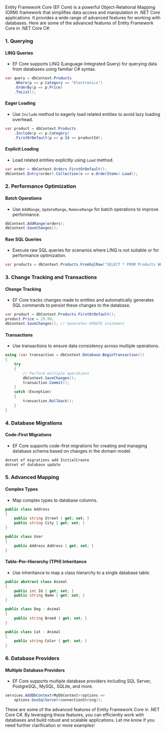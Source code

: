 Entity Framework Core (EF Core) is a powerful Object-Relational Mapping (ORM) framework that simplifies data access and manipulation in .NET Core applications. It provides a wide range of advanced features for working with databases. Here are some of the advanced features of Entity Framework Core in .NET Core C#:

### 1. Querying

#### LINQ Queries

- EF Core supports LINQ (Language-Integrated Query) for querying data from databases using familiar C# syntax.

```csharp
var query = dbContext.Products
    .Where(p => p.Category == "Electronics")
    .OrderBy(p => p.Price)
    .ToList();
```

#### Eager Loading

- Use `Include` method to eagerly load related entities to avoid lazy loading overhead.

```csharp
var product = dbContext.Products
    .Include(p => p.Category)
    .FirstOrDefault(p => p.Id == productId);
```

#### Explicit Loading

- Load related entities explicitly using `Load` method.

```csharp
var order = dbContext.Orders.FirstOrDefault();
dbContext.Entry(order).Collection(o => o.OrderItems).Load();
```

### 2. Performance Optimization

#### Batch Operations

- Use `AddRange`, `UpdateRange`, `RemoveRange` for batch operations to improve performance.

```csharp
dbContext.AddRange(orders);
dbContext.SaveChanges();
```

#### Raw SQL Queries

- Execute raw SQL queries for scenarios where LINQ is not suitable or for performance optimization.

```csharp
var products = dbContext.Products.FromSqlRaw("SELECT * FROM Products WHERE Price > {0}", minPrice).ToList();
```

### 3. Change Tracking and Transactions

#### Change Tracking

- EF Core tracks changes made to entities and automatically generates SQL commands to persist these changes to the database.

```csharp
var product = dbContext.Products.FirstOrDefault();
product.Price = 29.99;
dbContext.SaveChanges(); // Generates UPDATE statement
```

#### Transactions

- Use transactions to ensure data consistency across multiple operations.

```csharp
using (var transaction = dbContext.Database.BeginTransaction())
{
    try
    {
        // Perform multiple operations
        dbContext.SaveChanges();
        transaction.Commit();
    }
    catch (Exception)
    {
        transaction.Rollback();
    }
}
```

### 4. Database Migrations

#### Code-First Migrations

- EF Core supports code-first migrations for creating and managing database schema based on changes in the domain model.

```bash
dotnet ef migrations add InitialCreate
dotnet ef database update
```

### 5. Advanced Mapping

#### Complex Types

- Map complex types to database columns.

```csharp
public class Address
{
    public string Street { get; set; }
    public string City { get; set; }
}

public class User
{
    public Address Address { get; set; }
}
```

#### Table-Per-Hierarchy (TPH) Inheritance

- Use inheritance to map a class hierarchy to a single database table.

```csharp
public abstract class Animal
{
    public int Id { get; set; }
    public string Name { get; set; }
}

public class Dog : Animal
{
    public string Breed { get; set; }
}

public class Cat : Animal
{
    public string Color { get; set; }
}
```

### 6. Database Providers

#### Multiple Database Providers

- EF Core supports multiple database providers including SQL Server, PostgreSQL, MySQL, SQLite, and more.

```csharp
services.AddDbContext<MyDbContext>(options =>
    options.UseSqlServer(connectionString));
```

These are some of the advanced features of Entity Framework Core in .NET Core C#. By leveraging these features, you can efficiently work with databases and build robust and scalable applications. Let me know if you need further clarification or more examples!